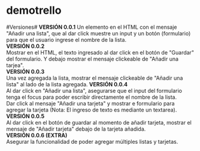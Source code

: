 # demotrello
#Versiones#
 **VERSIÓN 0.0.1**
   Un elemento en el HTML con el mensaje "Añadir una lista", que al dar click muestre un input y un botón (formulario) para que el usuario ingrese el nombre de la lista.  
  **VERSIÓN 0.0.2**  
   Mostrar en el HTML, el texto ingresado al dar click en el botón de "Guardar" del formulario. 
   Y debajo mostrar el mensaje clickeable de "Añadir una tarjea".  
  **VERSIÓN 0.0.3**  
   Una vez agregada la lista, mostrar el mensaje clickeable de "Añadir una lista" al lado de la lista agregada.
  **VERSIÓN 0.0.4**  
   Al dar click en "Añadir una lista", asegurarse que el input del formulario tenga el focus para poder escribir directamente el nombre de la lista.  
   Dar click al mensaje "Añadir una tarjeta" y mostrar e formulario para agregar la tarjeta (Nota: El ingreso de texto es mediante un textarea).  
  **VERSIÓN 0.0.5**  
   Al dar click en el botón de guardar al momento de añadir tarjeta, mostrar el mensaje de "Añadir tarjeta" debajo de la tarjeta añadida.  
  **VERSIÓN 0.0.6 (EXTRA)**  
   Asegurar la funcionalidad de poder agregar múltiples listas y tarjetas.  
